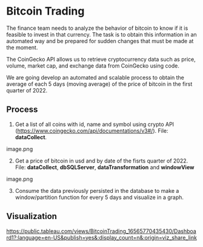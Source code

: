 # Bitcoin Trading
The finance team needs to analyze the behavior of bitcoin to know if it is feasible to invest in that currency.
The task is to obtain this information in an automated way and be prepared for sudden changes that must be made at the moment. 

The CoinGecko API allows us to retrieve cryptocurrency data such as price, volume, market cap, and exchange data from CoinGecko using code.

We are going develop an automated and scalable process to obtain the average of each 5 days (moving average) of the price of bitcoin in the first quarter of 2022.

## Process

1. Get a list of all coins with id, name and symbol using crypto API (https://www.coingecko.com/api/documentations/v3#/). File: **dataCollect**.

image.png

2. Get a price of bitcoin in usd and by date of the fisrts quarter of 2022. File: **dataCollect**, **dbSQLServer**, **dataTransformation** and **windowView**

image.png

3. Consume the data previously persisted in the database to make a window/partition function for every 5 days and visualize in a graph.

## Visualization 
https://public.tableau.com/views/BitcoinTrading_16565770435430/Dashboard1?:language=en-US&publish=yes&:display_count=n&:origin=viz_share_link